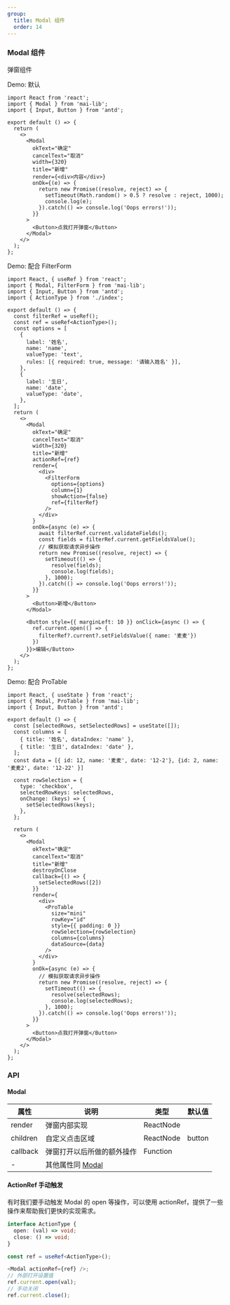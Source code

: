 ```yaml
---
group:
  title: Modal 组件
  order: 14
---
```


### Modal 组件

弹窗组件

Demo: 默认

```tsx
import React from 'react';
import { Modal } from 'mai-lib';
import { Input, Button } from 'antd';

export default () => {
  return (
    <>
      <Modal
        okText="确定"
        cancelText="取消"
        width={320}
        title="新增"
        render={<div>内容</div>}
        onOk={(e) => {
          return new Promise((resolve, reject) => {
            setTimeout(Math.random() > 0.5 ? resolve : reject, 1000);
            console.log(e);
          }).catch(() => console.log('Oops errors!'));
        }}
      >
        <Button>点我打开弹窗</Button>
      </Modal>
    </>
  );
};
```

Demo: 配合 FilterForm

```tsx
import React, { useRef } from 'react';
import { Modal, FilterForm } from 'mai-lib';
import { Input, Button } from 'antd';
import { ActionType } from './index';

export default () => {
  const filterRef = useRef();
  const ref = useRef<ActionType>();
  const options = [
    {
      label: '姓名',
      name: 'name',
      valueType: 'text',
      rules: [{ required: true, message: '请输入姓名' }],
    },
    {
      label: '生日',
      name: 'date',
      valueType: 'date',
    },
  ];
  return (
    <>
      <Modal
        okText="确定"
        cancelText="取消"
        width={320}
        title="新增"
        actionRef={ref}
        render={
          <div>
            <FilterForm
              options={options}
              column={1}
              showAction={false}
              ref={filterRef}
            />
          </div>
        }
        onOk={async (e) => {
          await filterRef.current.validateFields();
          const fields = filterRef.current.getFieldsValue();
          // 模拟获取请求异步操作
          return new Promise((resolve, reject) => {
            setTimeout(() => {
              resolve(fields);
              console.log(fields);
            }, 1000);
          }).catch(() => console.log('Oops errors!'));
        }}
      >
        <Button>新增</Button>
      </Modal>

      <Button style={{ marginLeft: 10 }} onClick={async () => {
        ref.current.open(() => {
          filterRef?.current?.setFieldsValue({ name: '麦麦'})
        })
      }}>编辑</Button>
    </>
  );
};
```

Demo: 配合 ProTable

```tsx
import React, { useState } from 'react';
import { Modal, ProTable } from 'mai-lib';
import { Input, Button } from 'antd';

export default () => {
  const [selectedRows, setSelectedRows] = useState([]);
  const columns = [
    { title: '姓名', dataIndex: 'name' },
    { title: '生日', dataIndex: 'date' },
  ];
  const data = [{ id: 12, name: '麦麦', date: '12-2'}, {id: 2, name: '麦麦2', date: '12-22' }]

  const rowSelection = {
    type: 'checkbox',
    selectedRowKeys: selectedRows,
    onChange: (keys) => {
      setSelectedRows(keys);
    },
  };

  return (
    <>
      <Modal
        okText="确定"
        cancelText="取消"
        title="新增"
        destroyOnClose
        callback={() => {
          setSelectedRows([2])
        }}
        render={
          <div>
            <ProTable
              size="mini"
              rowKey="id"
              style={{ padding: 0 }}
              rowSelection={rowSelection}
              columns={columns}
              dataSource={data}
            />
          </div>
        }
        onOk={async (e) => {
          // 模拟获取请求异步操作
          return new Promise((resolve, reject) => {
            setTimeout(() => {
              resolve(selectedRows);
              console.log(selectedRows);
            }, 1000);
          }).catch(() => console.log('Oops errors!'));
        }}
      >
        <Button>点我打开弹窗</Button>
      </Modal>
    </>
  );
};
```

### API

#### Modal

| 属性     | 说明                                                            | 类型      | 默认值 |
| -------- | --------------------------------------------------------------- | --------- | ------ |
| render   | 弹窗内部实现                                                    | ReactNode |        |
| children | 自定义点击区域                                                  | ReactNode | button |
| callback | 弹窗打开以后所做的额外操作                                         | Function |  |
| -        | 其他属性同 [Modal](https://ant.design/components/modal-cn/#API) |

#### ActionRef 手动触发

有时我们要手动触发 Modal 的 open 等操作，可以使用 actionRef，提供了一些操作来帮助我们更快的实现需求。

```ts
interface ActionType {
  open: (val) => void;
  close: () => void;
}

const ref = useRef<ActionType>();

<Modal actionRef={ref} />;
// 外部打开设置值
ref.current.open(val);
// 手动关闭
ref.current.close();
```
